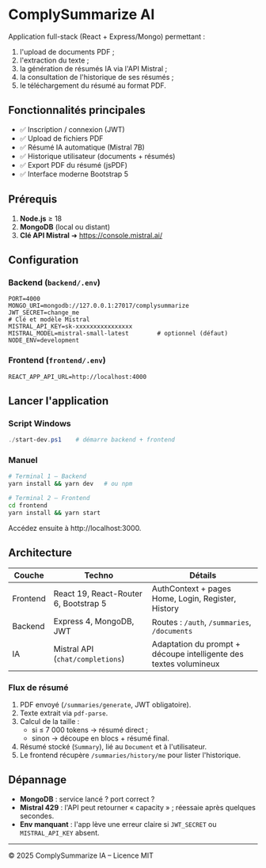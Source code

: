 # ComplySummarize AI

Application full-stack (React + Express/Mongo) permettant :

1. l'upload de documents PDF ;
2. l'extraction du texte ;
3. la génération de résumés IA via l'API Mistral ;
4. la consultation de l'historique de ses résumés ;
5. le téléchargement du résumé au format PDF.

## Fonctionnalités principales

- ✅ Inscription / connexion (JWT)
- ✅ Upload de fichiers PDF
- ✅ Résumé IA automatique (Mistral 7B)
- ✅ Historique utilisateur (documents + résumés)
- ✅ Export PDF du résumé (jsPDF)
- ✅ Interface moderne Bootstrap 5

## Prérequis

1. **Node.js** ≥ 18
2. **MongoDB** (local ou distant)
3. **Clé API Mistral** ➜ https://console.mistral.ai/

## Configuration

### Backend (`backend/.env`)
```
PORT=4000
MONGO_URI=mongodb://127.0.0.1:27017/complysummarize
JWT_SECRET=change_me
# Clé et modèle Mistral
MISTRAL_API_KEY=sk-xxxxxxxxxxxxxxxx
MISTRAL_MODEL=mistral-small-latest        # optionnel (défaut)
NODE_ENV=development
```

### Frontend (`frontend/.env`)
```
REACT_APP_API_URL=http://localhost:4000
```

## Lancer l'application

### Script Windows
```powershell
./start-dev.ps1    # démarre backend + frontend
```

### Manuel
```bash
# Terminal 1 – Backend
yarn install && yarn dev   # ou npm

# Terminal 2 – Frontend
cd frontend
yarn install && yarn start
```

Accédez ensuite à http://localhost:3000.

## Architecture

| Couche | Techno | Détails |
|--------|--------|---------|
| Frontend | React 19, React-Router 6, Bootstrap 5 | AuthContext + pages Home, Login, Register, History |
| Backend | Express 4, MongoDB, JWT | Routes : `/auth`, `/summaries`, `/documents` |
| IA | Mistral API (`chat/completions`) | Adaptation du prompt + découpe intelligente des textes volumineux |

### Flux de résumé
1. PDF envoyé (`/summaries/generate`, JWT obligatoire).
2. Texte extrait via `pdf-parse`.
3. Calcul de la taille : 
   - si ≤ 7 000 tokens → résumé direct ;
   - sinon → découpe en blocs + résumé final.
4. Résumé stocké (`Summary`), lié au `Document` et à l'utilisateur.
5. Le frontend récupère `/summaries/history/me` pour lister l'historique.

## Dépannage

- **MongoDB** : service lancé ? port correct ?
- **Mistral 429** : l'API peut retourner « capacity » ; réessaie après quelques secondes.
- **Env manquant** : l'app lève une erreur claire si `JWT_SECRET` ou `MISTRAL_API_KEY` absent.

---

© 2025 ComplySummarize IA – Licence MIT 